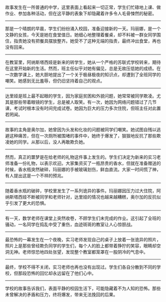 故事发生在一所普通的中学，这里表面上看起来一切正常，学生们忙碌地上课、做作业、参加各种活动，但在这平静的表象下却隐藏着许多令人毛骨悚然的秘密。

---

那是一个晴朗的早晨，学生们纷纷涌入校园，准备迎接新的一天。玛丽娜，是一个文静的女孩，今天是她在食堂值日。她细心地整理着餐桌，却不料被一群女同学围住，指责她没有把餐具摆放整齐。她受不了这种无端的指责，最终冲出食堂，再也没有回来。

---

在教室里，阿纳斯塔西娅是新来的转学生，她从一个严格的苏联式学校转来，期待在这里开始新的生活。然而，班主任似乎对她有偏见，总是无故压低她的成绩。在一次数学课上，她大胆地提出了一个关于极昼极夜的知识点，却遭到了全班同学的嘲笑。她感到无比羞辱，但仍旧坚持着自己的观点。

---

达里娅是班上最不起眼的学生，因为家庭贫困和外貌问题，她常常被同学欺凌。尤其是那些带着眼镜的学生，总是被人取笑。有一次，她因为网络问题错过了几节课，考试时根本没有时间完成试卷。她因为巨大的压力多次住院，但班主任对此置若罔闻。

---

故事的主角是奥尔加，她曾因为头发和化妆的问题被同学们嘲笑。她试图自残以逃避这种痛苦，但在一次厕所被围堵的事件中，她终于爆发了，狠狠地反抗了那些欺凌她的同学。从那以后，没人再敢欺负她。

---

然而，真正的噩梦是在给老师的礼物这件事上发生的。学生们决定为新来的实习老师准备一份礼物，以表示欢迎。大家集资买了一瓶昂贵的香水，但就在准备赠送的时候，香水瓶突然破碎，玛丽娜的手被玻璃划伤，鲜血直流。大家一时间慌了神，有人提出这是一个不祥的预兆。

---

随着香水瓶的破碎，学校里发生了一系列诡异的事件。玛丽娜因压力过大住院，阿纳斯塔西娅不断被同学和老师针对，达里娅的情况也越来越糟糕，奥尔加的反抗似乎引发了更大的恐惧。

---

有一天，数学老师在课堂上突然收卷，不顾学生们未完成的作业。这引起了全班的骚动，一名同学在捣乱中受了重伤，血迹斑斑的教室让人心惊胆战。

---

最恐怖的一幕发生在一个夜晚，实习老师发现自己的桌子上放着一张诡异的照片，照片上是那些曾经欺负同学的学生们，每个人的脸上都带着狰狞的笑容，眼睛却空洞无神。老师惊恐地四处张望，发现整个教室都笼罩在一股阴冷的气息中。

---

最终，学校不得不关闭，实习老师也再也没有出现过。学生们各自分散到不同的学校，但那段恐怖的回忆却永远留在了他们心中。

---

学校的故事告诉我们，表面平静的校园生活下，可能隐藏着不为人知的恐怖。那些未曾解决的矛盾和压力，终将爆发，带来无法挽回的后果。
